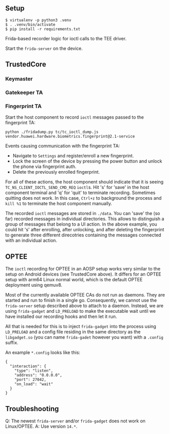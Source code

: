 
## Setup

```
$ virtualenv -p python3 .venv
$ . .venv/bin/activate
$ pip install -r requirements.txt
```

Frida-based recorder logic for ioctl calls to the TEE driver.

Start the `frida-server` on the device.

## TrustedCore

### Keymaster

### Gatekeeper TA

### Fingerprint TA

Start the host component to record `ioctl` messages passed to the fingerprint TA:

```
python ./fridadump.py tc/tc_ioctl_dump.js vendor.huawei.hardware.biometrics.fingerprint@2.1-service
```

Events causing communication with the fingerprint TA:

* Navigate to `Settings` and register/enroll a new fingerprint.
* Lock the screen of the device by pressing the power button and unlock the phone via fingerprint auth.
* Delete the previously enrolled fingerprint.

For all of these actions, the host component should indicate that it is seeing `TC_NS_CLIENT_IOCTL_SEND_CMD_REQ` `ioctl`s.
Hit 's' for 'save' in the host component terminal and 'q' for 'quit' to terminate recording.
Sometimes quitting does not work. In this case, `Ctrl+z` to background the process and `kill %1` to terminate the host component manually.

The recorded `ioctl` messages are stored in `./data`.
You can 'save' the (so far) recorded messages in individual directories.
This allows to distinguish a group of messages that belong to a UI action.
In the above example, you could hit 's' after enrolling, after unlocking, and after deleting the fingerprint to generate three different direcotries containing the messages connected with an individual action.

## OPTEE

The `ioctl` recording for OPTEE in an AOSP setup works very similar to the setup on Android devices (see TrustedCore above).
It differs for an OPTEE setup with arm64 Linux normal world, which is the default OPTEE deployment using qemuv8.

Most of the currently available OPTEE CAs do not run as daemons.
They are started and run to finish in a single go.
Consequently, we cannot use the `frida-server` setup described above to attach to a daemon.
Instead, we are using `frida-gadget` and `LD_PRELOAD` to make the executable wait until we have installed our recording hooks and then let it run.

All that is needed for this is to inject `frida-gadget` into the process using `LD_PRELOAD` and a config file residing in the same directory as the `libgadget.so` (you can name `frida-gadet` however you want) with a `.config` suffix.

An example `*.config` looks like this:
```
{
  "interaction": {
    "type": "listen",
    "address": "0.0.0.0",
    "port": 27042,
    "on_load": "wait"
  }
}
```

## Troubleshooting

Q: The newest `frida-server` and/or `frida-gadget` does not work on Linux/OPTEE.
A: Use version `14.*`.
